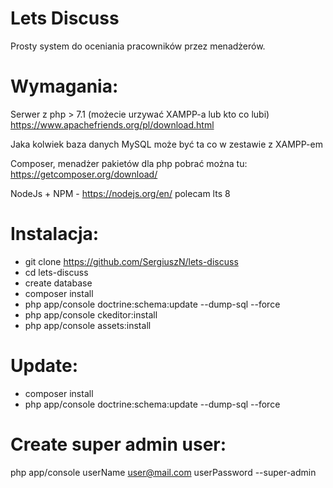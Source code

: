 # Lets Discuss
Prosty system do oceniania pracowników przez menadżerów.

# Wymagania:
Serwer z php > 7.1 (możecie urzywać XAMPP-a lub kto co lubi)
https://www.apachefriends.org/pl/download.html

Jaka kolwiek baza danych MySQL może być ta co w zestawie z XAMPP-em

Composer, menadżer pakietów dla php pobrać można tu: https://getcomposer.org/download/

NodeJs + NPM - https://nodejs.org/en/ polecam lts 8

# Instalacja: 
* git clone https://github.com/SergiuszN/lets-discuss
* cd lets-discuss
* create database 
* composer install
* php app/console doctrine:schema:update --dump-sql --force
* php app/console ckeditor:install
* php app/console assets:install

# Update:
* composer install
* php app/console doctrine:schema:update --dump-sql --force

# Create super admin user: 
php app/console userName user@mail.com userPassword --super-admin
